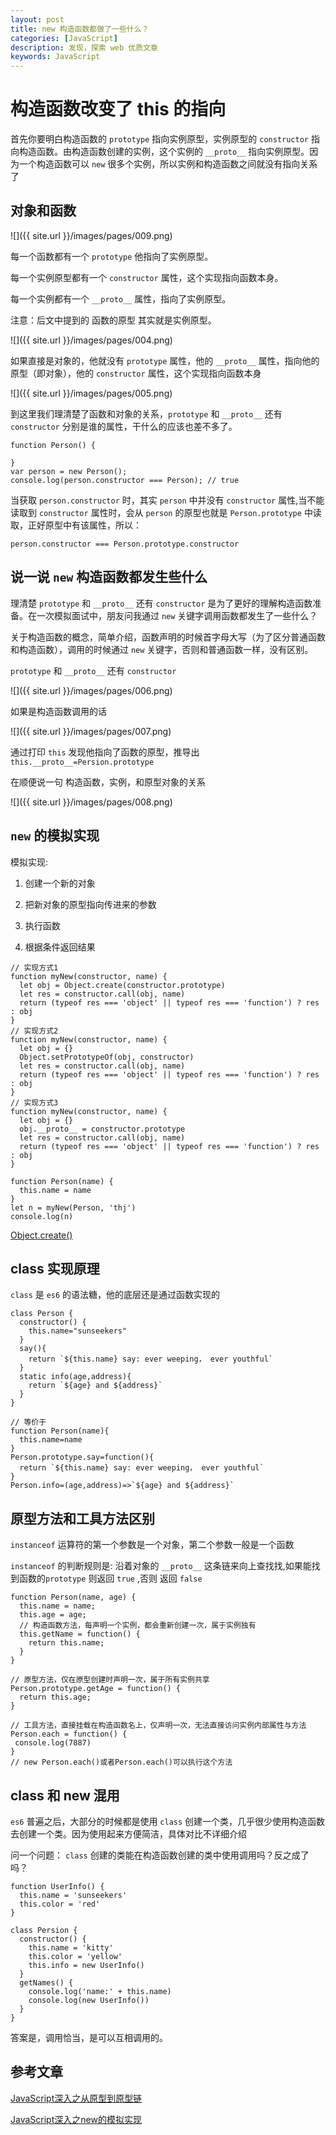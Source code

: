 ```yaml
---
layout: post
title: new 构造函数都做了一些什么？
categories: [JavaScript]
description: 发现，探索 web 优质文章
keywords: JavaScript
---
```


# 构造函数改变了 this 的指向

首先你要明白构造函数的 `prototype` 指向实例原型，实例原型的 `constructor` 指向构造函数。由构造函数创建的实例，这个实例的 `__proto__` 指向实例原型。因为一个构造函数可以 `new` 很多个实例，所以实例和构造函数之间就没有指向关系了

## 对象和函数
![]({{ site.url }}/images/pages/009.png)

每一个函数都有一个 `prototype` 他指向了实例原型。

每一个实例原型都有一个 `constructor` 属性，这个实现指向函数本身。

每一个实例都有一个 `__proto__` 属性，指向了实例原型。

注意：后文中提到的 函数的原型 其实就是实例原型。

![]({{ site.url }}/images/pages/004.png)

如果直接是对象的，他就没有 `prototype` 属性，他的 `__proto__` 属性，指向他的原型（即对象），他的 `constructor` 属性，这个实现指向函数本身

![]({{ site.url }}/images/pages/005.png)

到这里我们理清楚了函数和对象的关系，`prototype` 和 `__proto__` 还有 `constructor` 分别是谁的属性，干什么的应该也差不多了。

```
function Person() {

}
var person = new Person();
console.log(person.constructor === Person); // true
```

当获取 `person.constructor` 时，其实 `person` 中并没有 `constructor` 属性,当不能读取到 `constructor` 属性时，会从 `person` 的原型也就是 `Person.prototype` 中读取，正好原型中有该属性，所以：

`person.constructor === Person.prototype.constructor`


## 说一说 `new` 构造函数都发生些什么

理清楚 `prototype` 和 `__proto__` 还有 `constructor` 是为了更好的理解构造函数准备。在一次模拟面试中，朋友问我通过 `new` 关键字调用函数都发生了一些什么？

关于构造函数的概念，简单介绍，函数声明的时候首字母大写（为了区分普通函数和构造函数），调用的时候通过 `new` 关键字，否则和普通函数一样，没有区别。

`prototype` 和 `__proto__` 还有 `constructor`

![]({{ site.url }}/images/pages/006.png)

如果是构造函数调用的话

![]({{ site.url }}/images/pages/007.png)

通过打印 `this` 发现他指向了函数的原型，推导出 `this.__proto__=Persion.prototype`

在顺便说一句 构造函数，实例，和原型对象的关系

![]({{ site.url }}/images/pages/008.png)

## `new` 的模拟实现

模拟实现:

1. 创建一个新的对象

2. 把新对象的原型指向传进来的参数

3. 执行函数

4. 根据条件返回结果

```
// 实现方式1
function myNew(constructor, name) {
  let obj = Object.create(constructor.prototype)
  let res = constructor.call(obj, name) 
  return (typeof res === 'object' || typeof res === 'function') ? res : obj
}
// 实现方式2
function myNew(constructor, name) {
  let obj = {}
  Object.setPrototypeOf(obj, constructor)
  let res = constructor.call(obj, name) 
  return (typeof res === 'object' || typeof res === 'function') ? res : obj
}
// 实现方式3
function myNew(constructor, name) {
  let obj = {}
  obj.__proto__ = constructor.prototype
  let res = constructor.call(obj, name) 
  return (typeof res === 'object' || typeof res === 'function') ? res : obj
}

function Person(name) {
  this.name = name
}
let n = myNew(Person, 'thj')
console.log(n)
```

[Object.create()](https://developer.mozilla.org/zh-CN/docs/Web/JavaScript/Reference/Global_Objects/Object/create)

## class 实现原理

`class` 是 `es6` 的语法糖，他的底层还是通过函数实现的

```
class Person {
  constructor() {
    this.name="sunseekers"
  }
  say(){
    return `${this.name} say: ever weeping， ever youthful`
  }
  static info(age,address){
    return `${age} and ${address}`
  }
}

// 等价于
function Person(name){
  this.name=name
}
Person.prototype.say=function(){
  return `${this.name} say: ever weeping， ever youthful`
}
Person.info=(age,address)=>`${age} and ${address}`
```

## 原型方法和工具方法区别

`instanceof` 运算符的第一个参数是一个对象，第二个参数一般是一个函数

`instanceof` 的判断规则是: 沿着对象的 `__proto__` 这条链来向上查找找,如果能找到函数的`prototype` 则返回 `true` ,否则 返回 `false`

```
function Person(name, age) {
  this.name = name;
  this.age = age;
  // 构造函数方法，每声明一个实例，都会重新创建一次，属于实例独有
  this.getName = function() {
    return this.name;
  }
}

// 原型方法，仅在原型创建时声明一次，属于所有实例共享
Person.prototype.getAge = function() {
  return this.age;
}

// 工具方法，直接挂载在构造函数名上，仅声明一次，无法直接访问实例内部属性与方法
Person.each = function() {
 console.log(7887)
}
// new Person.each()或者Person.each()可以执行这个方法
```

## class 和 new 混用

`es6` 普遍之后，大部分的时候都是使用 `class` 创建一个类，几乎很少使用构造函数去创建一个类。因为使用起来方便简洁，具体对比不详细介绍

问一个问题： `class` 创建的类能在构造函数创建的类中使用调用吗？反之成了吗？

```
function UserInfo() {
  this.name = 'sunseekers'
  this.color = 'red'
}

class Persion {
  constructor() {
    this.name = 'kitty'
    this.color = 'yellow'
    this.info = new UserInfo()
  }
  getNames() {
    console.log('name:' + this.name)
    console.log(new UserInfo())
  }
}
```

答案是，调用恰当，是可以互相调用的。

## 参考文章
[JavaScript深入之从原型到原型链](https://github.com/mqyqingfeng/Blog/issues/2)

[JavaScript深入之new的模拟实现](https://github.com/mqyqingfeng/Blog/issues/13)

 

